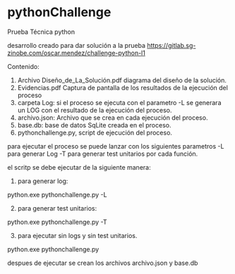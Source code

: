 # pythonChallenge
Prueba Técnica python

desarrollo creado para dar solución a la prueba https://gitlab.sg-zinobe.com/oscar.mendez/challenge-python-l1

Contenido:

1. Archivo Diseño_de_La_Solución.pdf diagrama del diseño de la solución. 
2. Evidencias.pdf Captura de pantalla de los resultados de la ejecución del proceso
3. carpeta Log: si el proceso se ejecuta con el parametro -L se generara un LOG con el resultado de la ejecución del proceso. 
4. archivo.json: Archivo que se crea en cada ejecución del proceso. 
5. base.db: base de datos SqLite creada en el proceso.
6. pythonchallenge.py, script de ejecución del proceso. 

para ejecutar el proceso se puede lanzar con los siguientes parametros
-L para generar Log
-T para generar test unitarios por cada función. 

el scritp se debe ejecutar de la siguiente manera: 

1. para generar log:
  
  python.exe pythonchallenge.py -L

2. para generar test unitarios: 
  
  python.exe pythonchallenge.py -T

3. para ejecutar sin logs y sin test unitarios. 

  python.exe pythonchallenge.py 


despues de ejecutar se crean los archivos archivo.json y base.db
